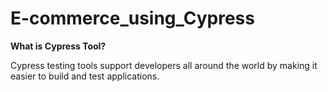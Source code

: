 # E-commerce_using_Cypress
**What is Cypress Tool?**

Cypress testing tools support developers all around the world by making it easier to build and test applications.
